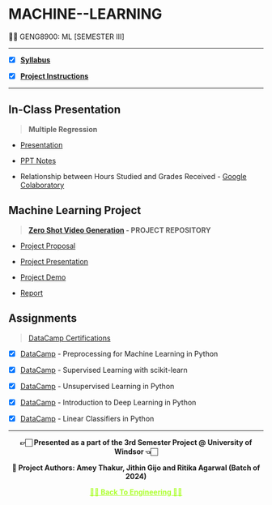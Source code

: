 # MACHINE--LEARNING

 👍🏻 GENG8900: ML [SEMESTER III]

---
 
 - [X] **[Syllabus](https://github.com/Amey-Thakur/MACHINE--LEARNING/blob/main/Final_GENG8900-MachineLearning-CourseSyllabus-Fall-2023.pdf)**
 
 - [X] **[Project Instructions](https://github.com/Amey-Thakur/MACHINE--LEARNING/blob/main/Course%20Project%20Instructions/Course%20Project_Final.pdf)**

---

## In-Class Presentation

 >**Multiple Regression**

  - [Presentation](https://github.com/Amey-Thakur/MACHINE--LEARNING/blob/main/In-Class%20Presentation/Multiple%20Linear%20Regression.pdf)
  
  - [PPT Notes](https://github.com/Amey-Thakur/MACHINE--LEARNING/blob/main/In-Class%20Presentation/PPT%20Notes.pdf)
  
  - Relationship between Hours Studied and Grades Received - [Google Colaboratory](https://github.com/Amey-Thakur/MACHINE--LEARNING/blob/main/In-Class%20Presentation/Relationship%20between%20Hours%20Studied%20and%20Grades%20Received.ipynb)


## Machine Learning Project

>**[Zero Shot Video Generation](https://github.com/Amey-Thakur/ZERO-SHOT-VIDEO-GENERATION) - PROJECT REPOSITORY**

  - [Project Proposal](https://github.com/Amey-Thakur/MACHINE--LEARNING/blob/main/ML%20Project/Zero-Shot%20Video%20Generation%20-%20Project%20Proposal.pdf)
  
  - [Project Presentation](https://github.com/Amey-Thakur/MACHINE--LEARNING/blob/main/ML%20Project/Zero-Shot%20Video%20Generation.pdf)
  
  - [Project Demo]()
  
  - [Report](https://github.com/Amey-Thakur/MACHINE--LEARNING/blob/main/ML%20Project/Zero-Shot%20Video%20Generation%20Project%20Report.pdf)


## Assignments

 >[DataCamp Certifications](https://github.com/Amey-Thakur/MACHINE--LEARNING/blob/main/datacamp/DataCamp%20Certificates%20-%20Amey%20%5B110107589%5D.pdf)

   - [X] [DataCamp](https://github.com/Amey-Thakur/MACHINE--LEARNING/blob/main/datacamp/DataCamp%20-%20Preprocessing%20for%20Machine%20Learning%20in%20Python.pdf) - Preprocessing for Machine Learning in Python
   
   - [X] [DataCamp](https://github.com/Amey-Thakur/MACHINE--LEARNING/blob/main/datacamp/DataCamp%20-%20Supervised%20Learning%20with%20scikit-learn.pdf) - Supervised Learning with scikit-learn
   
   - [X] [DataCamp](https://github.com/Amey-Thakur/MACHINE--LEARNING/blob/main/datacamp/DataCamp%20-%20Unsupervised%20Learning%20in%20Python.pdf) - Unsupervised Learning in Python
   
   - [X] [DataCamp](https://github.com/Amey-Thakur/MACHINE--LEARNING/blob/main/datacamp/DataCamp%20-%20Introduction%20to%20Deep%20Learning%20in%20Python.pdf) - Introduction to Deep Learning in Python
   
   - [X] [DataCamp](https://github.com/Amey-Thakur/MACHINE--LEARNING/blob/main/datacamp/DataCamp%20-%20Linear%20Classifiers%20in%20Python.pdf) - Linear Classifiers in Python

---

<p align="center"> <b> 👉🏻 Presented as a part of the 3rd Semester Project @ University of Windsor 👈🏻 <b> </p>

<p align="center"> <b> 👷 Project Authors: Amey Thakur, Jithin Gijo and Ritika Agarwal (Batch of 2024) <b> </p>
 
<p align="center"><a href='https://github.com/Amey-Thakur/MENG-COMPUTER-ENGINEERING', style='color: greenyellow;'> ✌🏻 Back To Engineering ✌🏻</p>
